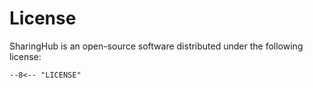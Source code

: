 # License

SharingHub is an open-source software distributed under the following license:

```txt
--8<-- "LICENSE"
```
